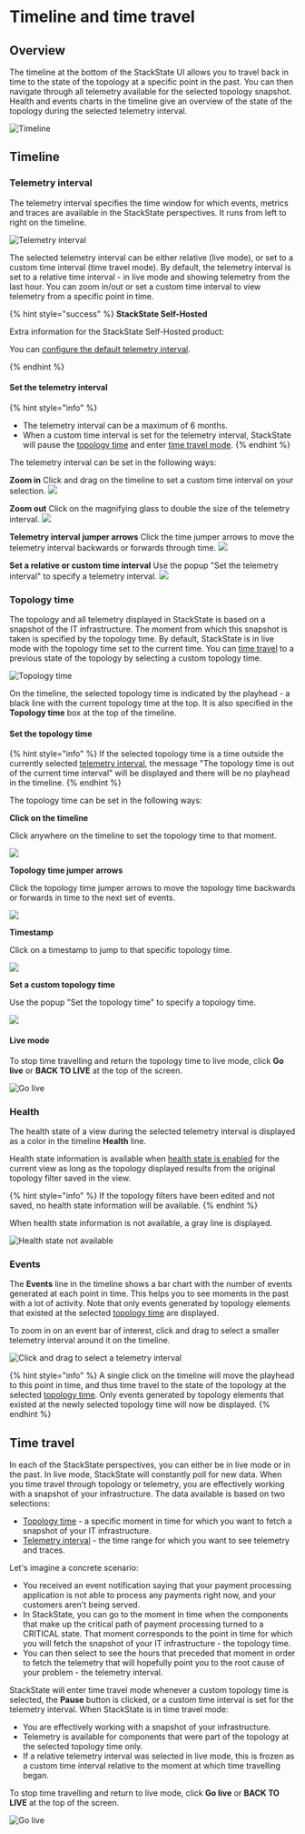 # Timeline and time travel

## Overview

The timeline at the bottom of the StackState UI allows you to travel back in time to the state of the topology at a specific point in the past. You can then navigate through all telemetry available for the selected topology snapshot. Health and events charts in the timeline give an overview of the state of the topology during the selected telemetry interval.

![Timeline](../../.gitbook/assets/v44_timeline.png)

## Timeline

### Telemetry interval

The telemetry interval specifies the time window for which events, metrics and traces are available in the StackState perspectives. It runs from left to right on the timeline.

![Telemetry interval](../../.gitbook/assets/v44_telemetry_interval.png)

The selected telemetry interval can be either relative \(live mode\), or set to a custom time interval \(time travel mode\). By default, the telemetry interval is set to a relative time interval - in live mode and showing telemetry from the last hour. You can zoom in/out or set a custom time interval to view telemetry from a specific point in time.

{% hint style="success" %}
**StackState Self-Hosted**

Extra information for the StackState Self-Hosted product:

You can [configure the default telemetry interval](/configure/telemetry/custom_telemetry_interval.md).

{% endhint %}

#### Set the telemetry interval

{% hint style="info" %}
* The telemetry interval can be a maximum of 6 months. 
* When a custom time interval is set for the telemetry interval, StackState will pause the [topology time](timeline-time-travel.md#topology-time) and enter [time travel mode](timeline-time-travel.md#time-travel).
{% endhint %}

The telemetry interval can be set in the following ways:

**Zoom in**
Click and drag on the timeline to set a custom time interval on your selection.
![](../../.gitbook/assets/v44_timeline_click_drag.png)

**Zoom out**
Click on the magnifying glass to double the size of the telemetry interval.
![](../../.gitbook/assets/v44_telemetry_interval_zoom_out.png)

**Telemetry interval jumper arrows**
Click the time jumper arrows to move the telemetry interval backwards or forwards through time.
![](../../.gitbook/assets/v44_telemetry_interval_jumper.png)

**Set a relative or custom time interval**
Use the popup "Set the telemetry interval" to specify a telemetry interval.
![](../../.gitbook/assets/v44_timeline_telemetry_interval.png)

### Topology time

The topology and all telemetry displayed in StackState is based on a snapshot of the IT infrastructure. The moment from which this snapshot is taken is specified by the topology time. By default, StackState is in live mode with the topology time set to the current time. You can [time travel](timeline-time-travel.md#time-travel) to a previous state of the topology by selecting a custom topology time.

![Topology time](../../.gitbook/assets/v44_topology_time.png)

On the timeline, the selected topology time is indicated by the playhead - a black line with the current topology time at the top. It is also specified in the **Topology time** box at the top of the timeline.

#### Set the topology time

{% hint style="info" %}
If the selected topology time is a time outside the currently selected [telemetry interval](timeline-time-travel.md#telemetry-interval), the message "The topology time is out of the current time interval" will be displayed and there will be no playhead in the timeline.
{% endhint %}

The topology time can be set in the following ways:

**Click on the timeline**

Click anywhere on the timeline to set the topology time to that moment.

![](../../.gitbook/assets/v44_topology_time_timeline.png)

**Topology time jumper arrows**

Click the topology time jumper arrows to move the topology time backwards or forwards in time to the next set of events.

![](../../.gitbook/assets/v44_topology_time_jumper.png)

**Timestamp**

Click on a timestamp to jump to that specific topology time.

![](../../.gitbook/assets/v44_topology_time_timestamp.png)

**Set a custom topology time**

Use the popup "Set the topology time" to specify a topology time.

![](../../.gitbook/assets/v45_topology_time_popup.png)

#### Live mode 

To stop time travelling and return the topology time to live mode, click **Go live** or **BACK TO LIVE** at the top of the screen.

![Go live](../../.gitbook/assets/v44_timeline_go_live.png)

### Health

The health state of a view during the selected telemetry interval is displayed as a color in the timeline **Health** line.

Health state information is available when [health state is enabled](../health-state/configure-view-health.md) for the current view as long as the topology displayed results from the original topology filter saved in the view.

{% hint style="info" %}
If the topology filters have been edited and not saved, no health state information will be available.
{% endhint %}

When health state information is not available, a gray line is displayed.

![Health state not available](../../.gitbook/assets/v44_timeline_no_health_state.png)

### Events

The **Events** line in the timeline shows a bar chart with the number of events generated at each point in time. This helps you to see moments in the past with a lot of activity. Note that only events generated by topology elements that existed at the selected [topology time](timeline-time-travel.md#topology-time) are displayed.

To zoom in on an event bar of interest, click and drag to select a smaller telemetry interval around it on the timeline.

![Click and drag to select a telemetry interval](../../.gitbook/assets/v44_timeline_click_drag.png)

{% hint style="info" %}
A single click on the timeline will move the playhead to this point in time, and thus time travel to the state of the topology at the selected [topology time](timeline-time-travel.md#topology-time). Only events generated by topology elements that existed at the newly selected topology time will now be displayed.
{% endhint %}

## Time travel

In each of the StackState perspectives, you can either be in live mode or in the past. In live mode, StackState will constantly poll for new data. When you time travel through topology or telemetry, you are effectively working with a snapshot of your infrastructure. The data available is based on two selections:

* [Topology time](timeline-time-travel.md#topology-time) - a specific moment in time for which you want to fetch a snapshot of your IT infrastructure.
* [Telemetry interval](timeline-time-travel.md#telemetry-interval) - the time range for which you want to see telemetry and traces.

Let's imagine a concrete scenario:

* You received an event notification saying that your payment processing application is not able to process any payments right now, and your customers aren't being served.
* In StackState, you can go to the moment in time when the components that make up the critical path of payment processing turned to a CRITICAL state. That moment corresponds to the point in time for which you will fetch the snapshot of your IT infrastructure - the topology time.
* You can then select to see the hours that preceded that moment in order to fetch the telemetry that will hopefully point you to the root cause of your problem - the telemetry interval.

StackState will enter time travel mode whenever a custom topology time is selected, the **Pause** button is clicked, or a custom time interval is set for the telemetry interval. When StackState is in time travel mode:

* You are effectively working with a snapshot of your infrastructure.
* Telemetry is available for components that were part of the topology at the selected topology time only.
* If a relative telemetry interval was selected in live mode, this is frozen as a custom time interval relative to the moment at which time travelling began.

To stop time travelling and return to live mode, click **Go live** or **BACK TO LIVE** at the top of the screen.

![Go live](../../.gitbook/assets/v44_timeline_go_live.png)

